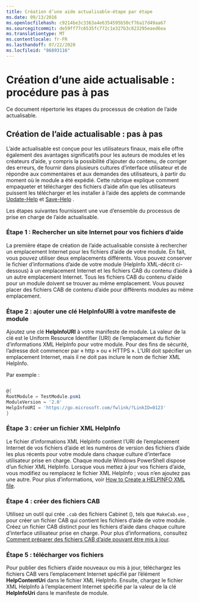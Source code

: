 ```yaml
---
title: Création d’une aide actualisable-étape par étape
ms.date: 09/13/2016
ms.openlocfilehash: c9214be3c3363a4e6354595b50cf76a17d49aa67
ms.sourcegitcommit: de59ff77c6535fc772c1e327b3c823295eaed6ea
ms.translationtype: MT
ms.contentlocale: fr-FR
ms.lasthandoff: 07/22/2020
ms.locfileid: "86893116"
---
```

# <a name="updatable-help-authoring-step-by-step"></a>Création d’une aide actualisable : procédure pas à pas

Ce document répertorie les étapes du processus de création de l’aide actualisable.

## <a name="authoring-updatable-help-step-by-step"></a>Création de l’aide actualisable : pas à pas

L’aide actualisable est conçue pour les utilisateurs finaux, mais elle offre également des avantages significatifs pour les auteurs de modules et les créateurs d’aide, y compris la possibilité d’ajouter du contenu, de corriger des erreurs, de fournir dans plusieurs cultures d’interface utilisateur et de répondre aux commentaires et aux demandes des utilisateurs, à partir du moment où le module a été expédié. Cette rubrique explique comment empaqueter et télécharger des fichiers d’aide afin que les utilisateurs puissent les télécharger et les installer à l’aide des applets de commande [Update-Help](/powershell/module/Microsoft.PowerShell.Core/Update-Help) et [Save-Help](/powershell/module/Microsoft.PowerShell.Core/Save-Help) .

Les étapes suivantes fournissent une vue d’ensemble du processus de prise en charge de l’aide actualisable.

### <a name="step-1-find-an-internet-site-for-your-help-files"></a>Étape 1 : Rechercher un site Internet pour vos fichiers d’aide

La première étape de création de l’aide actualisable consiste à rechercher un emplacement Internet pour les fichiers d’aide de votre module. En fait, vous pouvez utiliser deux emplacements différents. Vous pouvez conserver le fichier d’informations d’aide de votre module (HelpInfo XML-décrit ci-dessous) à un emplacement Internet et les fichiers CAB du contenu d’aide à un autre emplacement Internet. Tous les fichiers CAB du contenu d’aide pour un module doivent se trouver au même emplacement. Vous pouvez placer des fichiers CAB de contenu d’aide pour différents modules au même emplacement.

### <a name="step-2-add-a-helpinfouri-key-to-your-module-manifest"></a>Étape 2 : ajouter une clé HelpInfoURI à votre manifeste de module

Ajoutez une clé **HelpInfoURI** à votre manifeste de module. La valeur de la clé est le Uniform Resource Identifier (URI) de l’emplacement du fichier d’informations XML HelpInfo pour votre module. Pour des fins de sécurité, l’adresse doit commencer par « http » ou « HTTPS ». L’URI doit spécifier un emplacement Internet, mais il ne doit pas inclure le nom de fichier XML HelpInfo.

Par exemple :

```powershell

@{
RootModule = TestModule.psm1
ModuleVersion = '2.0'
HelpInfoURI = 'https://go.microsoft.com/fwlink/?LinkID=0123'
}
```

### <a name="step-3-create-a-helpinfo-xml-file"></a>Étape 3 : créer un fichier XML HelpInfo

Le fichier d’informations XML HelpInfo contient l’URI de l’emplacement Internet de vos fichiers d’aide et les numéros de version des fichiers d’aide les plus récents pour votre module dans chaque culture d’interface utilisateur prise en charge. Chaque module Windows PowerShell dispose d’un fichier XML HelpInfo. Lorsque vous mettez à jour vos fichiers d’aide, vous modifiez ou remplacez le fichier XML HelpInfo ; vous n’en ajoutez pas une autre. Pour plus d’informations, voir [How to Create a HELPINFO XML file](./how-to-create-a-helpinfo-xml-file.md).

### <a name="step-4-create-cab-files"></a>Étape 4 : créer des fichiers CAB

Utilisez un outil qui crée `.cab` des fichiers Cabinet (), tels que `MakeCab.exe` , pour créer un fichier CAB qui contient les fichiers d’aide de votre module. Créez un fichier CAB distinct pour les fichiers d’aide dans chaque culture d’interface utilisateur prise en charge. Pour plus d’informations, consultez [Comment préparer des fichiers CAB d’aide pouvant être mis à jour](./how-to-prepare-updatable-help-cab-files.md).

### <a name="step-5-upload-your-files"></a>Étape 5 : télécharger vos fichiers

Pour publier des fichiers d’aide nouveaux ou mis à jour, téléchargez les fichiers CAB vers l’emplacement Internet spécifié par l’élément **HelpContentUri** dans le fichier XML HelpInfo. Ensuite, chargez le fichier XML HelpInfo à l’emplacement Internet spécifié par la valeur de la clé **HelpInfoUri** dans le manifeste de module.
